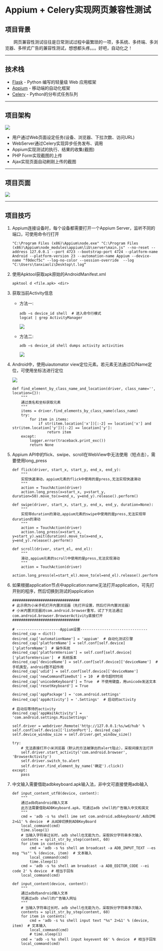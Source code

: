 # Appium + Celery实现网页兼容性测试

## 项目背景

&emsp;&emsp;网页兼容性测试往往是日常测试过程中最繁琐的一项，多系统、多终端、多浏览器、多样式广告的兼容性测试，想想都头疼。。。好吧，自动化之！

---
## 技术栈

- [Flask](http://flask.pocoo.org/) - Python 编写的轻量级 Web 应用框架
- [Appium](http://appium.io/slate/en/master/?python#about-appium) - 移动端的自动化框架
- [Celery](http://docs.jinkan.org/docs/celery/) - Python的分布式任务队列

---
## 项目架构

![](website/static/framework.png)

- 用户通过Web页面设定任务(设备、浏览器、下拉次数、访问URL)
- WebServer通过Celery实现异步任务发布、调用
- Appium实现测试的执行、结果的收集(截图)
- PHP Form实现截图的上传
- Ajax实现页面自动刷刚上传的截图

---
## 项目页面
![](website/static/homepage.png)

---
## 项目技巧

1.  Appium连接设备时，每个设备都需要打开一个Appium Server，监听不同的端口，可使用命令行打开
    ```
    "C:\Program Files (x86)\Appium\node.exe" "C:\Program Files (x86)\Appium\node_modules\appium\lib\server\main.js" --no-reset --address 127.0.0.1 --port 4723 --bootstrap-port 4724 --platform-name Android --platform-version 23 --automation-name Appium --device-name "f0decf5c" --log-no-color --session-override  --log "C:\Users\tanxiaoli\Desktop\t.log“
    ```

2.  使用Apktool获取apk原始的AndroidManifest.xml
    ```
    apktool d <file.apk> <dir>
    ```

3.  获取当前Activity信息

    * 方法一:
        ```
        adb –s device_id shell  # 进入命令行模式
        logcat | grep ActivityManager
        ```

        ![](website/static/activity_1.png)

    * 方法二:
        ```
        adb –s device_id shell dumps activity activities
        ```

        ![](website/static/activity_2.png)

4.  Android中，使用uiautomator view定位元素。若元素无法通过ID/Name定位，可使用坐标法进行定位

    ![](website/static/uiautomator.png)

    ```
    def find_element_by_class_name_and_location(driver, class_name='', location={}):
        """
        通过类名和坐标获取元素
        """
        items = driver.find_elements_by_class_name(class_name)
        try:
            for item in items:
                if str(item.location['x'])[:-2] == location['x'] and str(item.location['y'])[:-2] == location['y']:
                    return item
        except:
            logger.error(traceback.print_exc())
            return None
    ```

5.  Appium API中的flick、swipe、scroll在WebView中无法使用（短点击），需要使用long_press
    ```
    def flick(driver, start_x, start_y, end_x, end_y):
        """
        实现快速滑动，appium元素的flick中使用的是press,无法实现快速滑动
        """
        action = TouchAction(driver)
        action.long_press(x=start_x, y=start_y, duration=50).move_to(x=end_x, y=end_y).release().perform()

    def swipe(driver, start_x, start_y, end_x, end_y, duration=None):
        """
        实现带duration的滑动,appium元素的swipe中使用的是press,无法实现带duration的滑动
        """
        action = TouchAction(driver)
        action.long_press(x=start_x, y=start_y).wait(duration).move_to(x=end_x, y=end_y).release().perform()

    def scroll(driver, start_el, end_el):
        """
        滑动,appium元素的scroll中使用的是press,无法实现滑动
        """
        action = TouchAction(driver)
        action.long_press(el=start_el).move_to(el=end_el).release().perform()
    ```

6.  如果根据application节点中application:name无法打开application，可先打开别的程序，然后切换到测试的application
    ```
    ###############################
    # 此示例为小米手机打开内置浏览器（先打开设置，然后打开内置浏览器）
    # 小米内置浏览器对com.android.browser重写，试了下无法通过com.android.browser.BrowserActivity直接打开
    ###############################

    # --------------------Appium设置-------------------------------
    desired_cap = dict()
    desired_cap['automationName'] = 'appium'  # 自动化测试引擎
    desired_cap['platformName'] = self.conf[self.device]['platformName']  # 操作系统
    desired_cap['platformVersion'] = self.conf[self.device]['platformVersion']  # 系统版本
    desired_cap['deviceName'] = self.conf[self.device]['deviceName']  # 手机类型，android暂不起作用
    desired_cap['udid'] = self.conf[self.device]['deviceName']
    desired_cap['newCommandTimeOut'] = 10  # 命令超时时间
    desired_cap['unicodeKeyboard'] = True  # 不使用键盘，用unicode发送文本
    desired_cap['resetKeyboard'] = True

    desired_cap['appPackage'] = 'com.android.settings'
    desired_cap['appActivity'] = '.Settings'  # 启动的activity

    # 启动后等待的activity
    desired_cap['appWaitActivity'] = 'com.android.settings.MiuiSettings'

    self.driver = webdriver.Remote('http://127.0.0.1:%s/wd/hub' % self.conf[self.device]['listenPort'], desired_cap)
    self.device_window_size = self.driver.get_window_size()

    try:
        # 无法直接打开小米浏览器（默认的方法被弹出的alert阻止），采取间接方法打开
        self.driver.start_activity('com.android.browser', 'BrowserActivity')
        self.driver.switch_to.alert
        self.driver.find_element_by_name('确定').click()
    except:
        pass
    ```

7.  中文输入需要借助adbkeyboard.apk输入法，非中文可直接使用adb输入
    ```
    def input_content_utf8(device, content):
        """
        通过adb向android输入文本
        此方法需要借助ADBKeyboard.apk，可通过adb shell的广告输入中文和英文
        """
        cmd = 'adb -s %s shell ime set com.android.adbkeyboard/.AdbIME 2>&1' % device  # 从ADB切换到ADBKeyBoard
        local_command(cmd)
        time.sleep(1)
        # 当输入字符串过长时，adb shell也无能为力，采取拆分字符串多次输入
        contents = split_str_by_step(content, 60)
        for item in contents:
            cmd = 'adb -s %s shell am broadcast -a ADB_INPUT_TEXT --es msg "%s"' % (device, item)  # 文本输入
            local_command(cmd)
            time.sleep(1)
        cmd = 'adb -s %s shell am broadcast -a ADB_EDITOR_CODE --ei code 2' % device  # 相当于回车
        local_command(cmd)

    def input_content(device, content):
        """
        通过adb向android输入文本
        可通过adb shell的广告输入网址
        """
        # 当输入字符串过长时，adb shell也无能为力，采取拆分字符串多次输入
        contents = split_str_by_step(content, 60)
        for item in contents:
            cmd = 'adb -s %s shell input text "%s" 2>&1' % (device, item)  # 文本输入
            local_command(cmd)
            # time.sleep(1)
        cmd = 'adb -s %s shell input keyevent 66' % device  # 相当于回车
        local_command(cmd)
    ```






